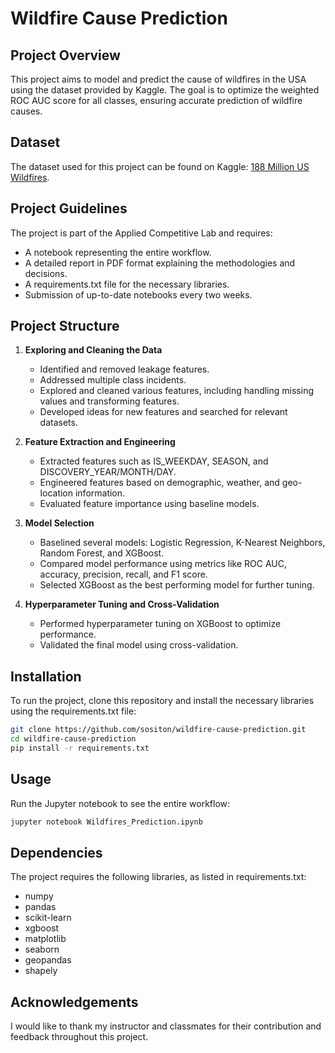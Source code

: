
# Wildfire Cause Prediction

## Project Overview

This project aims to model and predict the cause of wildfires in the USA using the dataset provided by Kaggle. The goal is to optimize the weighted ROC AUC score for all classes, ensuring accurate prediction of wildfire causes.

## Dataset

The dataset used for this project can be found on Kaggle: [188 Million US Wildfires](https://www.kaggle.com/datasets/rtatman/188-million-us-wildfires).

## Project Guidelines

The project is part of the Applied Competitive Lab and requires:
- A notebook representing the entire workflow.
- A detailed report in PDF format explaining the methodologies and decisions.
- A requirements.txt file for the necessary libraries.
- Submission of up-to-date notebooks every two weeks.

## Project Structure

1. **Exploring and Cleaning the Data**
   - Identified and removed leakage features.
   - Addressed multiple class incidents.
   - Explored and cleaned various features, including handling missing values and transforming features.
   - Developed ideas for new features and searched for relevant datasets.

2. **Feature Extraction and Engineering**
   - Extracted features such as IS_WEEKDAY, SEASON, and DISCOVERY_YEAR/MONTH/DAY.
   - Engineered features based on demographic, weather, and geo-location information.
   - Evaluated feature importance using baseline models.

3. **Model Selection**
   - Baselined several models: Logistic Regression, K-Nearest Neighbors, Random Forest, and XGBoost.
   - Compared model performance using metrics like ROC AUC, accuracy, precision, recall, and F1 score.
   - Selected XGBoost as the best performing model for further tuning.

4. **Hyperparameter Tuning and Cross-Validation**
   - Performed hyperparameter tuning on XGBoost to optimize performance.
   - Validated the final model using cross-validation.

## Installation

To run the project, clone this repository and install the necessary libraries using the requirements.txt file:

```bash
git clone https://github.com/sositon/wildfire-cause-prediction.git
cd wildfire-cause-prediction
pip install -r requirements.txt
```

## Usage

Run the Jupyter notebook to see the entire workflow:

```bash
jupyter notebook Wildfires_Prediction.ipynb
```

## Dependencies

The project requires the following libraries, as listed in requirements.txt:
- numpy
- pandas
- scikit-learn
- xgboost
- matplotlib
- seaborn
- geopandas
- shapely

## Acknowledgements

I would like to thank my instructor and classmates for their contribution and feedback throughout this project.
